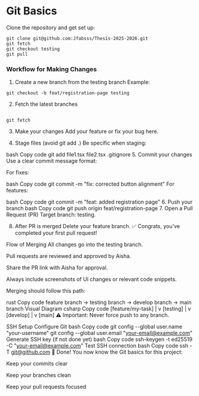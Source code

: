 # Git Basics

Clone the repository and get set up:

```
git clone git@github.com:Jfabsss/Thesis-2025-2026.git
git fetch
git checkout testing
git pull

```

### Workflow for Making Changes
1. Create a new branch from the testing branch
Example:
```
git checkout -b feat/registration-page testing

```

2. Fetch the latest branches

```

git fetch

```
3. Make your changes
Add your feature or fix your bug here.

4. Stage files (avoid git add .)
Be specific when staging:

bash
Copy code
git add file1.tsx file2.tsx .gitignore
5. Commit your changes
Use a clear commit message format:

For fixes:

bash
Copy code
git commit -m "fix: corrected button alignment"
For features:

bash
Copy code
git commit -m "feat: added registration page"
6. Push your branch
bash
Copy code
git push origin feat/registration-page
7. Open a Pull Request (PR)
Target branch: testing.

8. After PR is merged
Delete your feature branch.
✅ Congrats, you’ve completed your first pull request!

Flow of Merging
All changes go into the testing branch.

Pull requests are reviewed and approved by Aisha.

Share the PR link with Aisha for approval.

Always include screenshots of UI changes or relevant code snippets.

Merging should follow this path:

rust
Copy code
feature branch -> testing branch -> develop branch -> main branch
Visual Diagram
csharp
Copy code
 [feature/my-task] 
         |
         v
     [testing]
         |
         v
     [develop]
         |
         v
      [main]
⚠️ Important: Never force push to any branch.

SSH Setup
Configure Git
bash
Copy code
git config --global user.name "your-username"
git config --global user.email "your-email@example.com"
Generate SSH key (if not done yet)
bash
Copy code
ssh-keygen -t ed25519 -C "your-email@example.com"
Test SSH connection
bash
Copy code
ssh -T git@github.com
🎉 Done!
You now know the Git basics for this project:

Keep your commits clear

Keep your branches clean

Keep your pull requests focused
